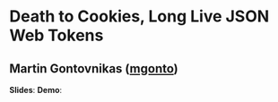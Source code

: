 # Death to Cookies, Long Live JSON Web Tokens
## Martin Gontovnikas ([mgonto](http://twitter.com/mgonto))

**Slides**: 
**Demo**:

